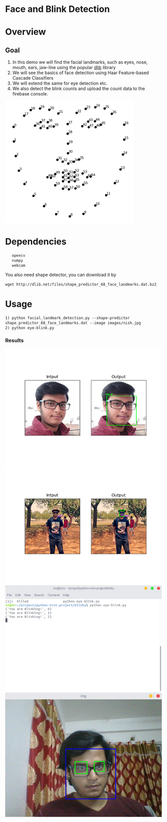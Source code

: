 # Face and Blink Detection

# Overview

## Goal
1) In this demo we will find the facial landmarks, such as eyes, nose, mouth, ears, jaw-line using the popular [dlib](http://dlib.net/) library
2) We will see the basics of face detection using Haar Feature-based Cascade Classifiers
3) We will extend the same for eye detection etc.
4) We also detect the blink counts and upload the count data to the firebase console.

![Alt](results/facelandmark68.png)
# Dependencies
```pip install -r requirements.txt
   opencv
   numpy
   webcam
```

You also need shape detector, you can download it by 
```
wget http://dlib.net/files/shape_predictor_68_face_landmarks.dat.bz2
```
# Usage
 ```
 1) python facial_landmark_detection.py --shape-predictor shape_predictor_68_face_landmarks.dat --image images/nish.jpg
 2) python eye-blink.py
```
### Results
![Alt](results/result_m.png "Title")
![Alt](results/result_1.png "Title")
![Alt](results/blink_cmd.png "blink-detect")
![Alt](results/blink.png "blink-detect")



